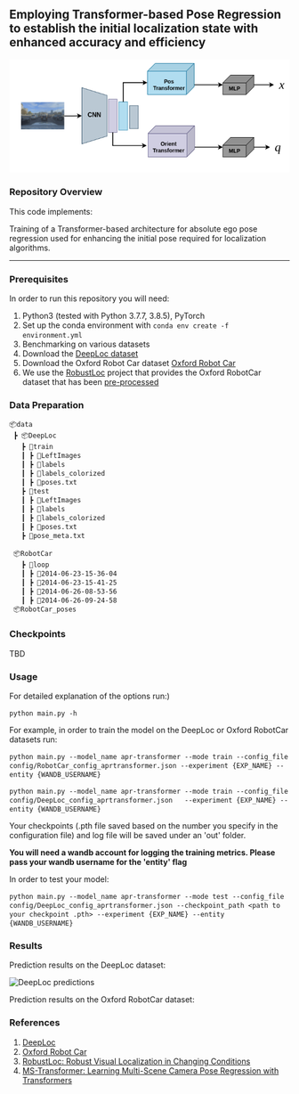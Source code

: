 ## Employing Transformer-based Pose Regression to establish the initial localization state with enhanced accuracy and efficiency

![Model architecture](assets/apr-tranformer.drawio.png)


### Repository Overview 

This code implements:

Training of a Transformer-based architecture for absolute ego pose regression used for enhancing the initial pose required for localization algorithms. 

---

### Prerequisites

In order to run this repository you will need:

1. Python3 (tested with Python 3.7.7, 3.8.5), PyTorch
2. Set up the conda environment with ```conda env create -f environment.yml```
3. Benchmarking on various datasets
3. Download the [DeepLoc dataset](http://deeploc.cs.uni-freiburg.de/)
4. Download the Oxford Robot Car dataset [Oxford Robot Car](https://robotcar-dataset.robots.ox.ac.uk/) 
5. We use the [RobustLoc](https://github.com/sijieaaa/RobustLoc) project that provides the Oxford RobotCar dataset that has been [pre-processed](https://github.com/sijieaaa/RobustLoc) 

### Data Preparation
 ```
📦data
  ┣ 📦DeepLoc
    ┣ 📂train
    ┃ ┣ 📂LeftImages
    ┃ ┣ 📂labels
    ┃ ┣ 📂labels_colorized
    ┃ ┣ 📜poses.txt
    ┣ 📂test
    ┃ ┣ 📂LeftImages
    ┃ ┣ 📂labels
    ┃ ┣ 📂labels_colorized
    ┃ ┣ 📜poses.txt
    ┣ 📜pose_meta.txt
  
  📦RobotCar
    ┣ 📂loop
    ┃ ┣ 📂2014-06-23-15-36-04
    ┃ ┣ 📂2014-06-23-15-41-25
    ┃ ┣ 📂2014-06-26-08-53-56
    ┃ ┣ 📂2014-06-26-09-24-58
  📦RobotCar_poses
 ```

### Checkpoints 
TBD

### Usage

  For detailed explanation of the options run:)
  ```
  python main.py -h
  ```
  For example, in order to train the model on the DeepLoc or Oxford RobotCar datasets  run: 
  ```
python main.py --model_name apr-transformer --mode train --config_file config/RobotCar_config_aprtransformer.json --experiment {EXP_NAME} --entity {WANDB_USERNAME}
  ```

  ```
python main.py --model_name apr-transformer --mode train --config_file config/DeepLoc_config_aprtransformer.json   --experiment {EXP_NAME} --entity {WANDB_USERNAME}
  ```  
  Your checkpoints (.pth file saved based on the number you specify in the configuration file) and log file
  will be saved under an 'out' folder.

  **You will need a wandb account for logging the training metrics. Please pass your wandb username for the 'entity' flag**
  
  
  In order to test your model:
  ```
  python main.py --model_name apr-transformer --mode test --config_file config/DeepLoc_config_aprtransformer.json --checkpoint_path <path to your checkpoint .pth> --experiment {EXP_NAME} --entity {WANDB_USERNAME}
  ```

  
  
### Results

Prediction results on the DeepLoc dataset:

  ![DeepLoc predictions](assets/deeploc_animation.gif)

Prediction results on the Oxford RobotCar dataset:
  

### References

1. [DeepLoc](http://deeploc.cs.uni-freiburg.de/)
2. [Oxford Robot Car](https://robotcar-dataset.robots.ox.ac.uk/)
3. [RobustLoc: Robust Visual Localization in Changing Conditions](https://github.com/sijieaaa/RobustLoc)
4. [MS-Transformer: Learning Multi-Scene Camera Pose Regression with Transformers](https://github.com/yolish/multi-scene-pose-transformer)
